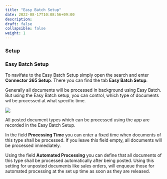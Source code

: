```yaml
---
title: "Easy Batch Setup"
date: 2022-08-17T10:08:56+09:00
description: 
draft: false
collapsible: false
weight: 1
---
```

### Setup

### Easy Batch Setup

To navifate to the Easy Batch Setup simply open the search and enter **Connector 365 Setup**.
There you can find the tab **Easy Batch Setup**.

Generally all documents will be processed in background using Easy Batch.
But using the Easy Batch setup, you can control, which type of documents wil be processed at what specific time.

![](images/apps/Easy_Batch/en-us/app_setup.png)

All posted document types which can be processed using the app are recorded in the Easy Batch Setup.

In the field **Processing Time** you can enter a fixed time when documents of this type shall be processed.
If you leave this field empty, all documents will be processed immediately.

Using the field **Automated Processing** you can define that all documents of this type shall be processed automatically after being posted.
Using this setting for unposted documents like sales orders, will enqueue those for automated processing at the set up time as soon as they are released.